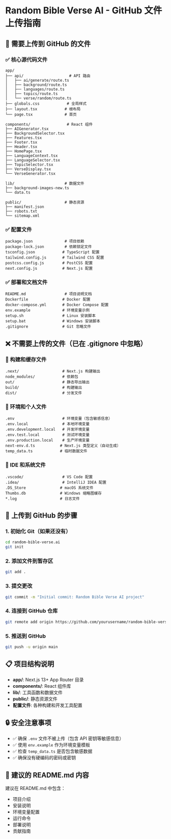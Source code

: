 # Random Bible Verse AI - GitHub 文件上传指南

## 📁 需要上传到 GitHub 的文件

### ✅ 核心源代码文件
```
app/
├── api/                    # API 路由
│   ├── ai/generate/route.ts
│   ├── background/route.ts
│   ├── languages/route.ts
│   ├── topics/route.ts
│   └── verse/random/route.ts
├── globals.css            # 全局样式
├── layout.tsx            # 根布局
└── page.tsx              # 首页

components/                # React 组件
├── AIGenerator.tsx
├── BackgroundSelector.tsx
├── Features.tsx
├── Footer.tsx
├── Header.tsx
├── HomePage.tsx
├── LanguageContext.tsx
├── LanguageSelector.tsx
├── TopicSelector.tsx
├── VerseDisplay.tsx
└── VerseGenerator.tsx

lib/                      # 数据文件
├── background-images-new.ts
└── data.ts

public/                   # 静态资源
├── manifest.json
├── robots.txt
└── sitemap.xml
```

### ✅ 配置文件
```
package.json              # 项目依赖
package-lock.json         # 依赖锁定文件
tsconfig.json            # TypeScript 配置
tailwind.config.js       # Tailwind CSS 配置
postcss.config.js        # PostCSS 配置
next.config.js           # Next.js 配置
```

### ✅ 部署和文档文件
```
README.md                 # 项目说明文档
Dockerfile               # Docker 配置
docker-compose.yml       # Docker Compose 配置
env.example              # 环境变量示例
setup.sh                 # Linux 安装脚本
setup.bat                # Windows 安装脚本
.gitignore               # Git 忽略文件
```

## ❌ 不需要上传的文件（已在 .gitignore 中忽略）

### 🚫 构建和缓存文件
```
.next/                   # Next.js 构建输出
node_modules/            # 依赖包
out/                     # 静态导出输出
build/                   # 构建输出
dist/                    # 分发文件
```

### 🚫 环境和个人文件
```
.env                     # 环境变量（包含敏感信息）
.env.local               # 本地环境变量
.env.development.local   # 开发环境变量
.env.test.local          # 测试环境变量
.env.production.local    # 生产环境变量
next-env.d.ts           # Next.js 类型定义（自动生成）
temp_data.ts            # 临时数据文件
```

### 🚫 IDE 和系统文件
```
.vscode/                 # VS Code 配置
.idea/                   # IntelliJ IDEA 配置
.DS_Store               # macOS 系统文件
Thumbs.db               # Windows 缩略图缓存
*.log                   # 日志文件
```

## 🚀 上传到 GitHub 的步骤

### 1. 初始化 Git（如果还没有）
```bash
cd random-bible-verse.ai
git init
```

### 2. 添加文件到暂存区
```bash
git add .
```

### 3. 提交更改
```bash
git commit -m "Initial commit: Random Bible Verse AI project"
```

### 4. 连接到 GitHub 仓库
```bash
git remote add origin https://github.com/yourusername/random-bible-verse-ai.git
```

### 5. 推送到 GitHub
```bash
git push -u origin main
```

## 📋 项目结构说明

- **app/**: Next.js 13+ App Router 目录
- **components/**: React 组件库
- **lib/**: 工具函数和数据文件
- **public/**: 静态资源文件
- **配置文件**: 各种构建和开发工具配置

## 🔒 安全注意事项

- ✅ 确保 `.env` 文件不被上传（包含 API 密钥等敏感信息）
- ✅ 使用 `env.example` 作为环境变量模板
- ✅ 检查 `temp_data.ts` 是否包含敏感数据
- ✅ 确保没有硬编码的密码或密钥

## 📝 建议的 README.md 内容

建议在 README.md 中包含：
- 项目介绍
- 安装说明
- 环境变量配置
- 运行命令
- 部署说明
- 贡献指南
